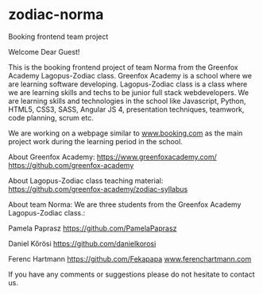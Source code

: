 # zodiac-norma
Booking frontend team project

Welcome Dear Guest!

This is the booking frontend project of team Norma from the Greenfox Academy Lagopus-Zodiac class.
Greenfox Academy is a school where we are learning software developing. Lagopus-Zodiac class is a class where we are learning
skills and techs to be junior full stack webdevelopers. We are learning skills and technologies in the school like Javascript, Python, 
HTML5, CSS3, SASS, Angular JS 4, presentation techniques, teamwork, code planning, scrum etc.

We are working on a webpage similar to www.booking.com as the main project work during the learning period in the school.

About Greenfox Academy:
https://www.greenfoxacademy.com/
https://github.com/greenfox-academy

About Lagopus-Zodiac class teaching material:
https://github.com/greenfox-academy/zodiac-syllabus

About team Norma:
We are three students from the Greenfox Academy Lagopus-Zodiac class.:

Pamela Paprasz
https://github.com/PamelaPaprasz

Daniel Kőrösi
https://github.com/danielkorosi

Ferenc Hartmann
https://github.com/Fekapapa
www.ferenchartmann.com


If you have any comments or suggestions please do not hesitate to contact us.
